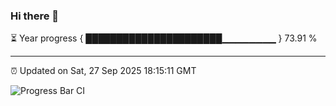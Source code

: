 ### Hi there 👋

⏳ Year progress { ██████████████████████▁▁▁▁▁▁▁▁ } 73.91 %

---

⏰ Updated on Sat, 27 Sep 2025 18:15:11 GMT

![Progress Bar CI](https://github.com/code-lakshay/GitHub-Actions-Demo/workflows/Progress%20Bar%20CI/badge.svg)
